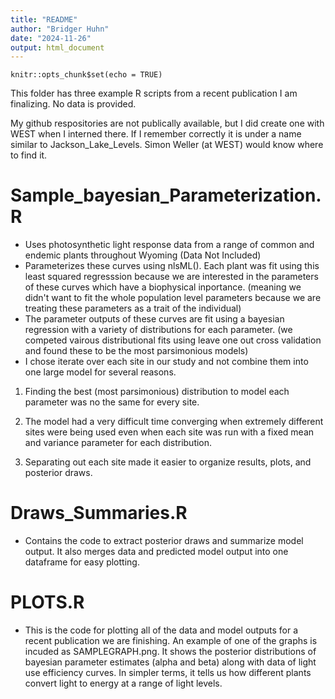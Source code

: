 ```yaml
---
title: "README"
author: "Bridger Huhn"
date: "2024-11-26"
output: html_document
---
```


```{r setup, include=FALSE}
knitr::opts_chunk$set(echo = TRUE)
```

 This folder has three example R scripts from a recent publication I am finalizing. No data is provided.

 My github respositories are not publically available, but I did create one with WEST when I interned there. If I remember correctly it is under a name similar to Jackson_Lake_Levels. Simon Weller (at WEST) would know where to find it. 



# Sample_bayesian_Parameterization.R
 - Uses photosynthetic light response data from a range of common and endemic plants throughout Wyoming (Data Not Included)
 - Parameterizes these curves using nlsML(). Each plant was fit using this least squared regresssion because we are interested in the parameters of these curves which have a biophysical inportance. (meaning we didn't want to fit the whole population level parameters because we are treating these parameters as a trait of the individual)
 - The parameter outputs of these curves are fit using a bayesian regression with a variety of distributions for each parameter. (we competed vairous distributional fits using leave one out cross validation and found these to be the most parsimonious models)
- I chose iterate over each site in our study and not combine them into one large model for several reasons.

1.  Finding the best (most parsimonious) distribution to model each parameter was no the same for every site.

2. The model had a very difficult time converging when extremely different sites were being used even when each site was run with a fixed mean and variance parameter for each distribution.
3.  Separating out each site made it easier to organize results, plots, and posterior draws.

# Draws_Summaries.R
 - Contains the code to extract posterior draws and summarize model output. It also merges data and predicted model output into one dataframe for easy plotting.

# PLOTS.R
 - This is the code for plotting all of the data and model outputs for a recent publication we are finishing. An example of one of the graphs is incuded as SAMPLEGRAPH.png. It shows the posterior distributions of bayesian parameter estimates (alpha and beta) along with data of light use efficiency curves. In simpler terms, it tells us how different plants convert light to energy at a range of light levels.
